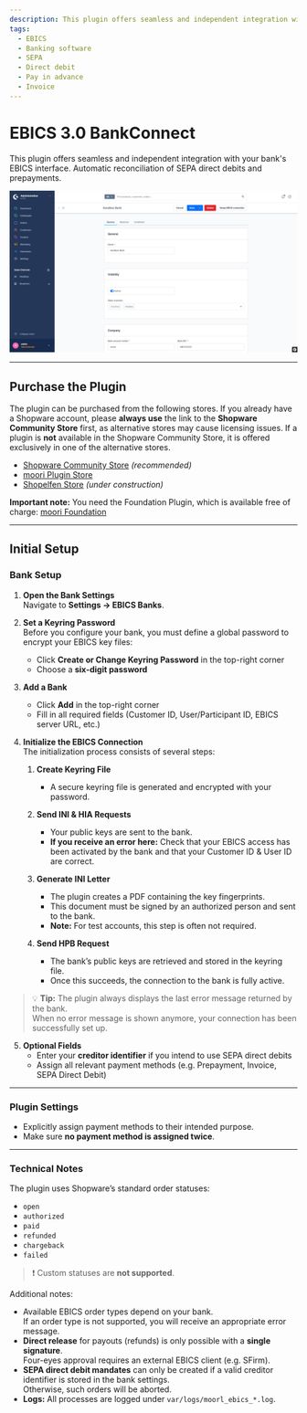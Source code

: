 ```yaml
---
description: This plugin offers seamless and independent integration with your bank's EBICS interface. Automatic reconciliation of SEPA direct debits and prepayments.
tags:
  - EBICS
  - Banking software
  - SEPA
  - Direct debit
  - Pay in advance
  - Invoice
---
```


# EBICS 3.0 BankConnect

This plugin offers seamless and independent integration with your bank's EBICS interface. Automatic reconciliation of SEPA direct debits and prepayments.

![Preview](images/preview.png)

---

## Purchase the Plugin

The plugin can be purchased from the following stores. If you already have a Shopware account, please **always use** the link to the **Shopware Community Store** first, as alternative stores may cause licensing issues. If a plugin is **not** available in the Shopware Community Store, it is offered exclusively in one of the alternative stores.

- [Shopware Community Store](https://store.shopware.com/en/search?search=MoorlEbics) *(recommended)*
- [moori Plugin Store](https://moori-plugin-store.com/MoorlEbics)
- [Shopelfen Store](https://www.shopelfen.de/) *(under construction)*


**Important note:** You need the Foundation Plugin, which is available free of charge: [moori Foundation](../MoorlFoundation/index.md)


---

## Initial Setup

### Bank Setup

1. **Open the Bank Settings**  
   Navigate to **Settings → EBICS Banks**.

2. **Set a Keyring Password**  
   Before you configure your bank, you must define a global password to encrypt your EBICS key files:
    - Click **Create or Change Keyring Password** in the top-right corner
    - Choose a **six-digit password**

3. **Add a Bank**
    - Click **Add** in the top-right corner
    - Fill in all required fields (Customer ID, User/Participant ID, EBICS server URL, etc.)

4. **Initialize the EBICS Connection**  
   The initialization process consists of several steps:

    1. **Create Keyring File**
        - A secure keyring file is generated and encrypted with your password.

    2. **Send INI & HIA Requests**
        - Your public keys are sent to the bank.
        - **If you receive an error here:** Check that your EBICS access has been activated by the bank and that your Customer ID & User ID are correct.

    3. **Generate INI Letter**
        - The plugin creates a PDF containing the key fingerprints.
        - This document must be signed by an authorized person and sent to the bank.
        - **Note:** For test accounts, this step is often not required.

    4. **Send HPB Request**
        - The bank’s public keys are retrieved and stored in the keyring file.
        - Once this succeeds, the connection to the bank is fully active.

> 💡 **Tip:** The plugin always displays the last error message returned by the bank.  
> When no error message is shown anymore, your connection has been successfully set up.

5. **Optional Fields**
    - Enter your **creditor identifier** if you intend to use SEPA direct debits
    - Assign all relevant payment methods (e.g. Prepayment, Invoice, SEPA Direct Debit)

---

### Plugin Settings

- Explicitly assign payment methods to their intended purpose.
- Make sure **no payment method is assigned twice**.

---

### Technical Notes

The plugin uses Shopware’s standard order statuses:

- `open`
- `authorized`
- `paid`
- `refunded`
- `chargeback`
- `failed`

> ❗ Custom statuses are **not supported**.

Additional notes:

- Available EBICS order types depend on your bank.  
  If an order type is not supported, you will receive an appropriate error message.
- **Direct release** for payouts (refunds) is only possible with a **single signature**.  
  Four-eyes approval requires an external EBICS client (e.g. SFirm).
- **SEPA direct debit mandates** can only be created if a valid creditor identifier is stored in the bank settings.  
  Otherwise, such orders will be aborted.
- **Logs:** All processes are logged under `var/logs/moorl_ebics_*.log`.